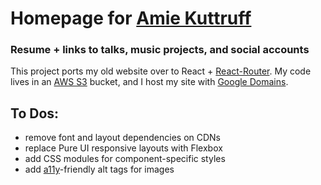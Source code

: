 # Homepage for [Amie Kuttruff](http://www.amiekuttruff.com) 
### Resume + links to talks, music projects, and social accounts
This project ports my old website over to React + [React-Router](https://reacttraining.com/react-router/core/guides/philosophy). My code lives in an [AWS S3](https://aws.amazon.com/s3/) bucket, and I host my site with [Google Domains](https://domains.google/).


To Dos:
---
- remove font and layout dependencies on CDNs
- replace Pure UI responsive layouts with Flexbox
- add CSS modules for component-specific styles
- add [a11y](https://a11yproject.com/)-friendly alt tags for images
